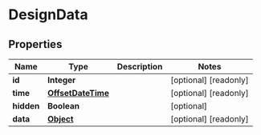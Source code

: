 

# DesignData

## Properties

Name | Type | Description | Notes
------------ | ------------- | ------------- | -------------
**id** | **Integer** |  |  [optional] [readonly]
**time** | [**OffsetDateTime**](OffsetDateTime.md) |  |  [optional] [readonly]
**hidden** | **Boolean** |  |  [optional]
**data** | [**Object**](.md) |  |  [optional] [readonly]



